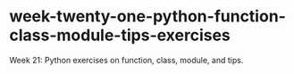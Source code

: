 # week-twenty-one-python-function-class-module-tips-exercises
Week 21: Python exercises on function, class, module, and tips.
